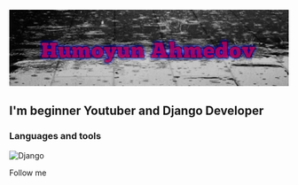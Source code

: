 ![Header](https://github.com/Humoyun209/humoyun209/blob/master/assets/github1.jpg)

## I'm beginner Youtuber and Django Developer

### Languages and tools
![Django](https://img.shields.io/badge/-Django-090909?style=for-the-badge&logo=appveyor)

Follow me
